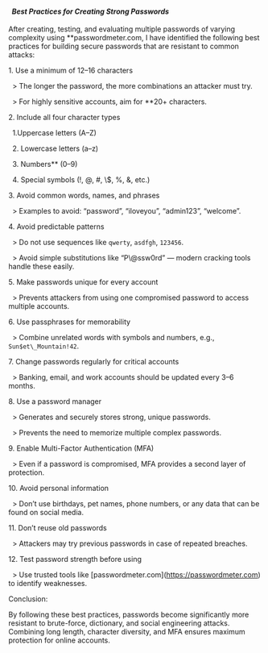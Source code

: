 

#### &nbsp;  ***Best Practices for Creating Strong Passwords***



After creating, testing, and evaluating multiple passwords of varying complexity using \*\*passwordmeter.com, I have identified the following best practices for building secure passwords that are resistant to common attacks:



1\.  Use a minimum of 12–16 characters



&nbsp;  > The longer the password, the more combinations an attacker must try.

&nbsp;  > For highly sensitive accounts, aim for \*\*20+ characters.



2\.  Include all four character types



&nbsp;  1.Uppercase letters (A–Z)

&nbsp;  2. Lowercase letters (a–z)

&nbsp;  3. Numbers\*\* (0–9)

&nbsp;  4. Special symbols (!, @, #, \\$, %, \&, etc.)



3\.  Avoid common words, names, and phrases



&nbsp;  > Examples to avoid: “password”, “iloveyou”, “admin123”, “welcome”.



4\.  Avoid predictable patterns



&nbsp;  > Do not use sequences like `qwerty`, `asdfgh`, `123456`.

&nbsp;  > Avoid simple substitutions like “P\\@ssw0rd” — modern cracking tools handle these easily.



5\.  Make passwords unique for every account



&nbsp;  > Prevents attackers from using one compromised password to access multiple accounts.



6\.  Use passphrases for memorability



&nbsp;  > Combine unrelated words with symbols and numbers, e.g., `Sun$et\_Mountain!42`.



7\.  Change passwords regularly for critical accounts



&nbsp;  > Banking, email, and work accounts should be updated every 3–6 months.



8\.  Use a password manager



&nbsp;  > Generates and securely stores strong, unique passwords.

&nbsp;  > Prevents the need to memorize multiple complex passwords.



9\.  Enable Multi-Factor Authentication (MFA)



&nbsp;   > Even if a password is compromised, MFA provides a second layer of protection.



10\.  Avoid personal information



&nbsp;    > Don’t use birthdays, pet names, phone numbers, or any data that can be found on social media.



11\.  Don’t reuse old passwords



&nbsp;   > Attackers may try previous passwords in case of repeated breaches.



12\. Test password strength before using



&nbsp;    > Use trusted tools like \[passwordmeter.com](https://passwordmeter.com) to identify weaknesses.







Conclusion:

By following these best practices, passwords become significantly more resistant to brute-force, dictionary, and social engineering attacks. Combining long length, character diversity, and MFA ensures maximum protection for online accounts.

